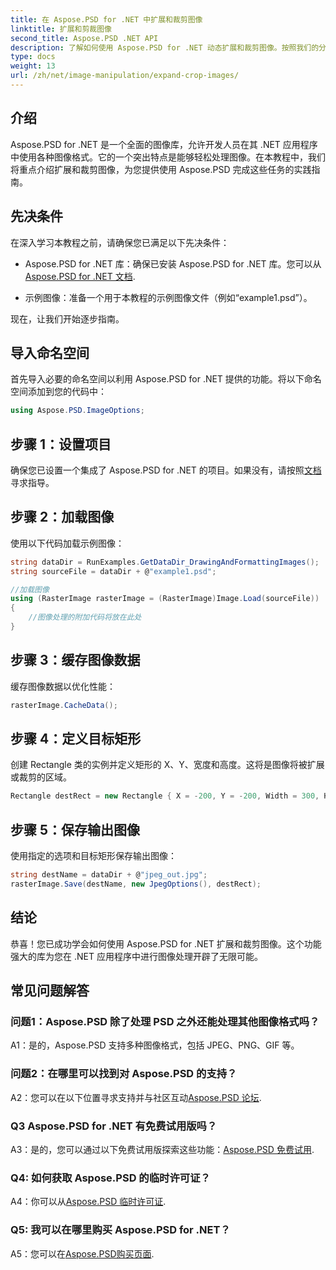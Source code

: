 ```yaml
---
title: 在 Aspose.PSD for .NET 中扩展和裁剪图像
linktitle: 扩展和剪裁图像
second_title: Aspose.PSD .NET API
description: 了解如何使用 Aspose.PSD for .NET 动态扩展和裁剪图像。按照我们的分步指南进行无缝图像处理。
type: docs
weight: 13
url: /zh/net/image-manipulation/expand-crop-images/
---
```

## 介绍

Aspose.PSD for .NET 是一个全面的图像库，允许开发人员在其 .NET 应用程序中使用各种图像格式。它的一个突出特点是能够轻松处理图像。在本教程中，我们将重点介绍扩展和裁剪图像，为您提供使用 Aspose.PSD 完成这些任务的实践指南。

## 先决条件

在深入学习本教程之前，请确保您已满足以下先决条件：

-  Aspose.PSD for .NET 库：确保已安装 Aspose.PSD for .NET 库。您可以从[Aspose.PSD for .NET 文档](https://reference.aspose.com/psd/net/).

- 示例图像：准备一个用于本教程的示例图像文件（例如“example1.psd”）。

现在，让我们开始逐步指南。

## 导入命名空间

首先导入必要的命名空间以利用 Aspose.PSD for .NET 提供的功能。将以下命名空间添加到您的代码中：

```csharp
using Aspose.PSD.ImageOptions;
```

## 步骤 1：设置项目

确保您已设置一个集成了 Aspose.PSD for .NET 的项目。如果没有，请按照[文档](https://reference.aspose.com/psd/net/)寻求指导。

## 步骤 2：加载图像

使用以下代码加载示例图像：

```csharp
string dataDir = RunExamples.GetDataDir_DrawingAndFormattingImages();
string sourceFile = dataDir + @"example1.psd";

//加载图像
using (RasterImage rasterImage = (RasterImage)Image.Load(sourceFile))
{
    //图像处理的附加代码将放在此处
}
```

## 步骤 3：缓存图像数据

缓存图像数据以优化性能：

```csharp
rasterImage.CacheData();
```

## 步骤 4：定义目标矩形

创建 Rectangle 类的实例并定义矩形的 X、Y、宽度和高度。这将是图像将被扩展或裁剪的区域。

```csharp
Rectangle destRect = new Rectangle { X = -200, Y = -200, Width = 300, Height = 300 };
```

## 步骤 5：保存输出图像

使用指定的选项和目标矩形保存输出图像：

```csharp
string destName = dataDir + @"jpeg_out.jpg";
rasterImage.Save(destName, new JpegOptions(), destRect);
```

## 结论

恭喜！您已成功学会如何使用 Aspose.PSD for .NET 扩展和裁剪图像。这个功能强大的库为您在 .NET 应用程序中进行图像处理开辟了无限可能。

## 常见问题解答

### 问题1：Aspose.PSD 除了处理 PSD 之外还能处理其他图像格式吗？

A1：是的，Aspose.PSD 支持多种图像格式，包括 JPEG、PNG、GIF 等。

### 问题2：在哪里可以找到对 Aspose.PSD 的支持？

 A2：您可以在以下位置寻求支持并与社区互动[Aspose.PSD 论坛](https://forum.aspose.com/c/psd/34).

### Q3 Aspose.PSD for .NET 有免费试用版吗？

 A3：是的，您可以通过以下免费试用版探索这些功能：[Aspose.PSD 免费试用](https://releases.aspose.com/).

### Q4: 如何获取 Aspose.PSD 的临时许可证？

A4：你可以从[Aspose.PSD 临时许可证](https://purchase.aspose.com/temporary-license/).

### Q5: 我可以在哪里购买 Aspose.PSD for .NET？

A5：您可以在[Aspose.PSD购买页面](https://purchase.aspose.com/buy).